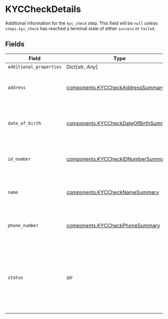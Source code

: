 # KYCCheckDetails

Additional information for the `kyc_check` step. This field will be `null` unless `steps.kyc_check` has reached a terminal state of either `success` or `failed`.


## Fields

| Field                                                                                                                                                    | Type                                                                                                                                                     | Required                                                                                                                                                 | Description                                                                                                                                              | Example                                                                                                                                                  |
| -------------------------------------------------------------------------------------------------------------------------------------------------------- | -------------------------------------------------------------------------------------------------------------------------------------------------------- | -------------------------------------------------------------------------------------------------------------------------------------------------------- | -------------------------------------------------------------------------------------------------------------------------------------------------------- | -------------------------------------------------------------------------------------------------------------------------------------------------------- |
| `additional_properties`                                                                                                                                  | Dict[str, *Any*]                                                                                                                                         | :heavy_minus_sign:                                                                                                                                       | N/A                                                                                                                                                      |                                                                                                                                                          |
| `address`                                                                                                                                                | [components.KYCCheckAddressSummary](../../models/components/kyccheckaddresssummary.md)                                                                   | :heavy_check_mark:                                                                                                                                       | Result summary object specifying how the `address` field matched.                                                                                        |                                                                                                                                                          |
| `date_of_birth`                                                                                                                                          | [components.KYCCheckDateOfBirthSummary](../../models/components/kyccheckdateofbirthsummary.md)                                                           | :heavy_check_mark:                                                                                                                                       | Result summary object specifying how the `date_of_birth` field matched.                                                                                  |                                                                                                                                                          |
| `id_number`                                                                                                                                              | [components.KYCCheckIDNumberSummary](../../models/components/kyccheckidnumbersummary.md)                                                                 | :heavy_check_mark:                                                                                                                                       | Result summary object specifying how the `id_number` field matched.                                                                                      |                                                                                                                                                          |
| `name`                                                                                                                                                   | [components.KYCCheckNameSummary](../../models/components/kycchecknamesummary.md)                                                                         | :heavy_check_mark:                                                                                                                                       | Result summary object specifying how the `name` field matched.                                                                                           |                                                                                                                                                          |
| `phone_number`                                                                                                                                           | [components.KYCCheckPhoneSummary](../../models/components/kyccheckphonesummary.md)                                                                       | :heavy_check_mark:                                                                                                                                       | Result summary object specifying how the `phone` field matched.                                                                                          |                                                                                                                                                          |
| `status`                                                                                                                                                 | *str*                                                                                                                                                    | :heavy_check_mark:                                                                                                                                       | The outcome status for the associated Identity Verification attempt's `kyc_check` step. This field will always have the same value as `steps.kyc_check`. | success                                                                                                                                                  |
